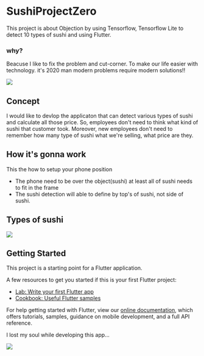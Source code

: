 # SushiProjectZero

This project is about Objection by using Tensorflow, Tensorflow Lite to detect 10 types of sushi and using Flutter.

### why?
Beacuse I like to fix the problem and cut-corner. To make our life easier with technology. it's 2020 man modern problems require modern solutions!!

<img src="https://media.giphy.com/media/9058ZMj6ooluP4UUPl/giphy.gif">

## Concept
I would like to devlop the applicaton that can detect various types of sushi and calculate all those price.
So, employees don't need to think what kind of sushi that customer took. 
Moreover, new employees don't need to remember how many type of sushi what we're selling, what price are they.

## How it's gonna work
This the how to setup your phone position
- The phone need to be over the object(sushi) at least all of sushi needs to fit in the frame
- The sushi detection will able to define by top's of sushi, not side of sushi. 

## Types of sushi
<img src="https://user-images.githubusercontent.com/39997819/114253368-1aff7d80-99d4-11eb-972c-3533a406bf58.png">

## Getting Started
This project is a starting point for a Flutter application.

A few resources to get you started if this is your first Flutter project:


- [Lab: Write your first Flutter app](https://flutter.dev/docs/get-started/codelab)
- [Cookbook: Useful Flutter samples](https://flutter.dev/docs/cookbook)

For help getting started with Flutter, view our
[online documentation](https://flutter.dev/docs), which offers tutorials,
samples, guidance on mobile development, and a full API reference.

I lost my soul while developing this app...

<img src="https://media.giphy.com/media/zOvBKUUEERdNm/giphy.gif"  />